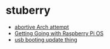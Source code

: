 # stuberry

- [abortive Arch attempt](ed36b7a4-e080-4ed6-ace3-38a3507aa43e.md)
- [Getting Going with Raspberry Pi OS](07a6667f-8cae-4f51-879c-2de44b1cc641.md)
- [usb booting update thing](f9697a47-4e64-4b91-b7cb-9951b99f22e1.md)
